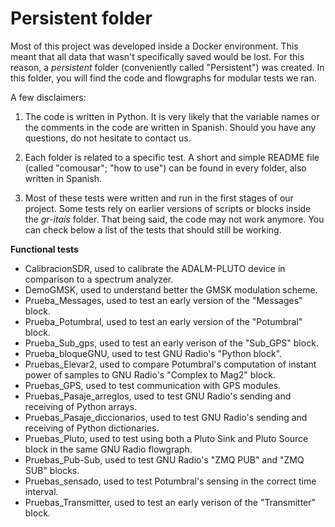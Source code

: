 # Persistent folder

Most of this project was developed inside a Docker environment. This meant that all data that wasn't specifically saved would be lost. For this reason, a _persistent_ folder (conveniently called "Persistent") was created. In this folder, you will find the code and flowgraphs for modular tests we ran. 

A few disclaimers:

1. The code is written in Python. It is very likely that the variable names or the comments in the code are written in Spanish. Should you have any questions, do not hesitate to contact us.

2. Each folder is related to a specific test. A short and simple README file (called "comousar"; "how to use") can be found in every folder, also written in Spanish.

3. Most of these tests were written and run in the first stages of our project. Some tests rely on earlier versions of scripts or blocks inside the _gr-itais_ folder. That being said, the code may not work anymore. You can check below a list of the tests that should still be working.

**Functional tests**
- CalibracionSDR, used to calibrate the ADALM-PLUTO device in comparison to a spectrum analyzer. 
- DemoGMSK, used to understand better the GMSK modulation scheme.
- Prueba_Messages, used to test an early version of the "Messages" block.
- Prueba_Potumbral, used to test an early version of the "Potumbral" block.
- Prueba_Sub_gps, used to test an early verison of the "Sub_GPS" block.
- Prueba_bloqueGNU, used to test GNU Radio's "Python block".
- Pruebas_Elevar2, used to compare Potumbral's computation of instant power of samples to GNU Radio's "Complex to Mag2" block.
- Pruebas_GPS, used to test communication with GPS modules.
- Pruebas_Pasaje_arreglos, used to test GNU Radio's sending and receiving of Python arrays.
- Pruebas_Pasaje_diccionarios, used to test GNU Radio's sending and receiving of Python dictionaries.
- Pruebas_Pluto, used to test using both a Pluto Sink and Pluto Source block in the same GNU Radio flowgraph.
- Pruebas_Pub-Sub, used to test GNU Radio's "ZMQ PUB" and "ZMQ SUB" blocks.
- Pruebas_sensado, used to test Potumbral's sensing in the correct time interval.
- Pruebas_Transmitter, used to test an early verison of the "Transmitter" block.


